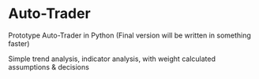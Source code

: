 # Auto-Trader

Prototype Auto-Trader in Python (Final version will be written in something faster)

Simple trend analysis, indicator analysis, with weight calculated assumptions & decisions

